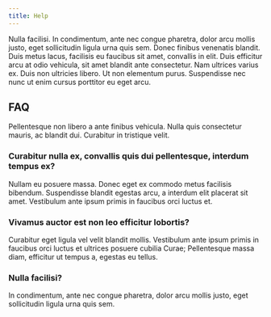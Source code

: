 ```yaml
---
title: Help
---
```


Nulla facilisi. In condimentum, ante nec congue pharetra, dolor arcu mollis justo, eget sollicitudin ligula urna quis sem. Donec finibus venenatis blandit. Duis metus lacus, facilisis eu faucibus sit amet, convallis in elit. Duis efficitur arcu at odio vehicula, sit amet blandit ante consectetur. Nam ultrices varius ex. Duis non ultricies libero. Ut non elementum purus. Suspendisse nec nunc ut enim cursus porttitor eu eget arcu. 

## FAQ

Pellentesque non libero a ante finibus vehicula. Nulla quis consectetur mauris, ac blandit dui. Curabitur in tristique velit. 

### Curabitur nulla ex, convallis quis dui pellentesque, interdum tempus ex?
Nullam eu posuere massa. Donec eget ex commodo metus facilisis bibendum. Suspendisse blandit egestas arcu, a interdum elit placerat sit amet. Vestibulum ante ipsum primis in faucibus orci luctus et.

### Vivamus auctor est non leo efficitur lobortis?
Curabitur eget ligula vel velit blandit mollis. Vestibulum ante ipsum primis in faucibus orci luctus et ultrices posuere cubilia Curae; Pellentesque massa diam, efficitur ut tempus a, egestas eu tellus.

### Nulla facilisi?
In condimentum, ante nec congue pharetra, dolor arcu mollis justo, eget sollicitudin ligula urna quis sem. 
